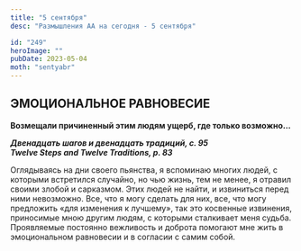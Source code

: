```yaml
---
title: "5 сентября"
desc: "Размышления АА на сегодня - 5 сентября"

id: "249"
heroImage: ""
pubDate: 2023-05-04
moth: "sentyabr"
---
```


## ЭМОЦИОНАЛЬНОЕ РАВНОВЕСИЕ

**Возмещали причиненный этим людям ущерб, где только возможно…**

**_Двенадцать шагов и двенадцать традиций, с. 95  
Twelve Steps and Twelve Traditions, р. 83_**

Оглядываясь на дни своего пьянства, я вспоминаю многих людей, с которыми
встретился случайно, но чью жизнь, тем не менее, я отравил своими злобой и
сарказмом. Этих людей не найти, и извиниться перед ними невозможно. Все, что я
могу сделать для них, все, что могу предложить «для изменения к лучшему», так
это косвенные извинения, приносимые мною другим людям, с которыми сталкивает
меня судьба. Проявляемые постоянно вежливость и доброта помогают мне жить в
эмоциональном равновесии и в согласии с самим собой.
